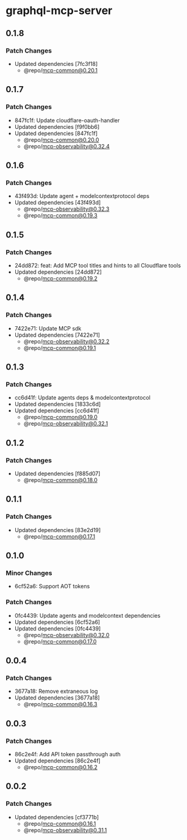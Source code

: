 # graphql-mcp-server

## 0.1.8

### Patch Changes

- Updated dependencies [7fc3f18]
  - @repo/mcp-common@0.20.1

## 0.1.7

### Patch Changes

- 847fc1f: Update cloudflare-oauth-handler
- Updated dependencies [f9f0bb6]
- Updated dependencies [847fc1f]
  - @repo/mcp-common@0.20.0
  - @repo/mcp-observability@0.32.4

## 0.1.6

### Patch Changes

- 43f493d: Update agent + modelcontextprotocol deps
- Updated dependencies [43f493d]
  - @repo/mcp-observability@0.32.3
  - @repo/mcp-common@0.19.3

## 0.1.5

### Patch Changes

- 24dd872: feat: Add MCP tool titles and hints to all Cloudflare tools
- Updated dependencies [24dd872]
  - @repo/mcp-common@0.19.2

## 0.1.4

### Patch Changes

- 7422e71: Update MCP sdk
- Updated dependencies [7422e71]
  - @repo/mcp-observability@0.32.2
  - @repo/mcp-common@0.19.1

## 0.1.3

### Patch Changes

- cc6d41f: Update agents deps & modelcontextprotocol
- Updated dependencies [1833c6d]
- Updated dependencies [cc6d41f]
  - @repo/mcp-common@0.19.0
  - @repo/mcp-observability@0.32.1

## 0.1.2

### Patch Changes

- Updated dependencies [f885d07]
  - @repo/mcp-common@0.18.0

## 0.1.1

### Patch Changes

- Updated dependencies [83e2d19]
  - @repo/mcp-common@0.17.1

## 0.1.0

### Minor Changes

- 6cf52a6: Support AOT tokens

### Patch Changes

- 0fc4439: Update agents and modelcontext dependencies
- Updated dependencies [6cf52a6]
- Updated dependencies [0fc4439]
  - @repo/mcp-observability@0.32.0
  - @repo/mcp-common@0.17.0

## 0.0.4

### Patch Changes

- 3677a18: Remove extraneous log
- Updated dependencies [3677a18]
  - @repo/mcp-common@0.16.3

## 0.0.3

### Patch Changes

- 86c2e4f: Add API token passthrough auth
- Updated dependencies [86c2e4f]
  - @repo/mcp-common@0.16.2

## 0.0.2

### Patch Changes

- Updated dependencies [cf3771b]
  - @repo/mcp-common@0.16.1
  - @repo/mcp-observability@0.31.1
